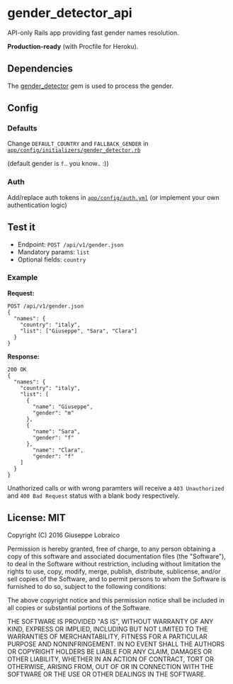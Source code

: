 # gender_detector_api

API-only Rails app providing fast gender names resolution.

**Production-ready** (with Procfile for Heroku).


## Dependencies

The [gender_detector](https://github.com/bmuller/gender_detector) gem is used to process the gender.


## Config

### Defaults

Change `DEFAULT_COUNTRY` and `FALLBACK_GENDER` in [`app/config/initializers/gender_detector.rb`](../master/app/config/initializers/gender_detector.rb)

(default gender is `f`.. you know.. :))


### Auth

Add/replace auth tokens in [`app/config/auth.yml`](../master/app/config/auth.yml)
(or implement your own authentication logic)

## Test it

* Endpoint: `POST /api/v1/gender.json`
* Mandatory params: `list`
* Optional fields: `country`

### Example
**Request:**

```
POST /api/v1/gender.json
{
  "names": {
    "country": "italy",
    "list": ["Giuseppe", "Sara", "Clara"]
  }
}
```

**Response:**

```
200 OK
{
  "names": {
    "country": "italy",
    "list": [
      {
        "name": "Giuseppe",
        "gender": "m"
      },
      {
        "name": "Sara",
        "gender": "f"
      },
        "name": "Clara",
        "gender": "f"
    ]
  }
}
```

Unathorized calls or with wrong paramters will receive a `403 Unauthorized` and `400 Bad Request` status with a blank body respectively.


## License: MIT

Copyright (C) 2016 Giuseppe Lobraico

Permission is hereby granted, free of charge, to any person obtaining a copy of this software and associated documentation files (the "Software"), to deal in the Software without restriction, including without limitation the rights to use, copy, modify, merge, publish, distribute, sublicense, and/or sell copies of the Software, and to permit persons to whom the Software is furnished to do so, subject to the following conditions:

The above copyright notice and this permission notice shall be included in all copies or substantial portions of the Software.

THE SOFTWARE IS PROVIDED "AS IS", WITHOUT WARRANTY OF ANY KIND, EXPRESS OR IMPLIED, INCLUDING BUT NOT LIMITED TO THE WARRANTIES OF MERCHANTABILITY, FITNESS FOR A PARTICULAR PURPOSE AND NONINFRINGEMENT. IN NO EVENT SHALL THE AUTHORS OR COPYRIGHT HOLDERS BE LIABLE FOR ANY CLAIM, DAMAGES OR OTHER LIABILITY, WHETHER IN AN ACTION OF CONTRACT, TORT OR OTHERWISE, ARISING FROM, OUT OF OR IN CONNECTION WITH THE SOFTWARE OR THE USE OR OTHER DEALINGS IN THE SOFTWARE.

